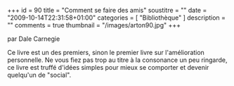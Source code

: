 +++
id = 90
title = "Comment se faire des amis"
soustitre = ""
date = "2009-10-14T22:31:58+01:00"
categories = [ "Bibliothèque" ]
description = ""
comments = true
thumbnail = "/images/arton90.jpg"
+++

<div class="chapo">par Dale Carnegie</div>

Ce livre est un des premiers, sinon le premier livre sur l'amélioration personnelle. Ne vous fiez pas trop au titre à la consonance un peu ringarde, ce livre est truffé d'idées simples pour mieux se comporter et devenir quelqu'un de "social".
